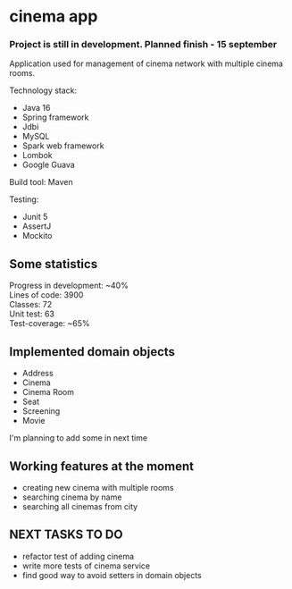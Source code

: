 # cinema app
### Project is still in development. Planned finish - 15 september

Application used for management of cinema network with multiple cinema rooms.  

Technology stack:  

- Java 16
- Spring framework
- Jdbi
- MySQL
- Spark web framework
- Lombok
- Google Guava

Build tool: Maven

Testing:

- Junit 5
- AssertJ
- Mockito

## Some statistics

Progress in development: ~40%  
Lines of code: 3900  
Classes: 72  
Unit test: 63  
Test-coverage: ~65%

## Implemented domain objects

- Address  
- Cinema  
- Cinema Room  
- Seat  
- Screening  
- Movie  

I'm planning to add some in next time


## Working features at the moment

- creating new cinema with multiple rooms
- searching cinema by name
- searching all cinemas from city


## NEXT TASKS TO DO

- refactor test of adding cinema
- write more tests of cinema service
- find good way to avoid setters in domain objects





